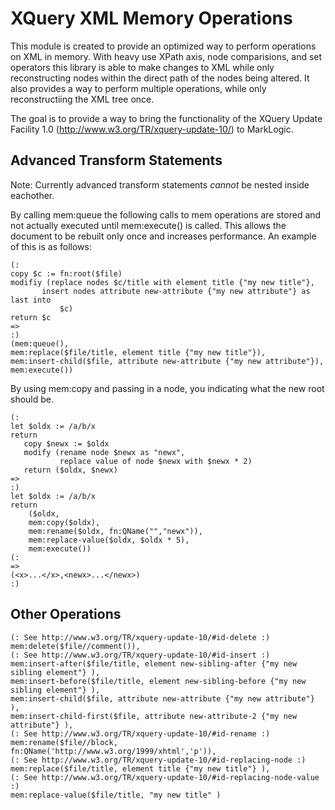 # XQuery XML Memory Operations
This module is created to provide an optimized way to perform operations on XML in memory. With heavy use XPath axis, node comparisions, and set operators this library is able to make changes to XML while only reconstructing nodes within the direct path of the nodes being altered. It also provides a way to perform multiple operations, while only reconstructiing the XML tree once.

The goal is to provide a way to bring the functionality of the XQuery Update Facility 1.0 (http://www.w3.org/TR/xquery-update-10/) to MarkLogic.

## Advanced Transform Statements
Note: Currently advanced transform statements *cannot* be nested inside eachother.

By calling mem:queue the following calls to mem operations are stored and not actually executed until mem:execute() is called. This allows the document to be rebuilt only once and increases performance.
An example of this is as follows:
 ```xquery
(: 
copy $c := fn:root($file)
modifiy (replace nodes $c/title with element title {"my new title"},
		insert nodes attribute new-attribute {"my new attribute"} as last into
			$c)
return $c
=>
:)
(mem:queue(),
mem:replace($file/title, element title {"my new title"}),
mem:insert-child($file, attribute new-attribute {"my new attribute"}),
mem:execute())
```

By using mem:copy and passing in a node, you indicating what the new root should be.
```xquery
(:
let $oldx := /a/b/x
return
   copy $newx := $oldx
   modify (rename node $newx as "newx", 
           replace value of node $newx with $newx * 2)
   return ($oldx, $newx)
=>
:)
let $oldx := /a/b/x
return
	($oldx,
	mem:copy($oldx),
	mem:rename($oldx, fn:QName("","newx")),
	mem:replace-value($oldx, $oldx * 5),
	mem:execute())
(: 
=>
(<x>...</x>,<newx>...</newx>)
:)
```

## Other Operations
 ```xquery
(: See http://www.w3.org/TR/xquery-update-10/#id-delete :)
mem:delete($file//comment()),
(: See http://www.w3.org/TR/xquery-update-10/#id-insert :)
mem:insert-after($file/title, element new-sibling-after {"my new sibling element"} ),
mem:insert-before($file/title, element new-sibling-before {"my new sibling element"} ),
mem:insert-child($file, attribute new-attribute {"my new attribute"} ),
mem:insert-child-first($file, attribute new-attribute-2 {"my new attribute"} ),
(: See http://www.w3.org/TR/xquery-update-10/#id-rename :)
mem:rename($file//block, fn:QName('http://www.w3.org/1999/xhtml','p')),
(: See http://www.w3.org/TR/xquery-update-10/#id-replacing-node :)
mem:replace($file/title, element title {"my new title"} ),
(: See http://www.w3.org/TR/xquery-update-10/#id-replacing-node-value :)
mem:replace-value($file/title, "my new title" )
```

